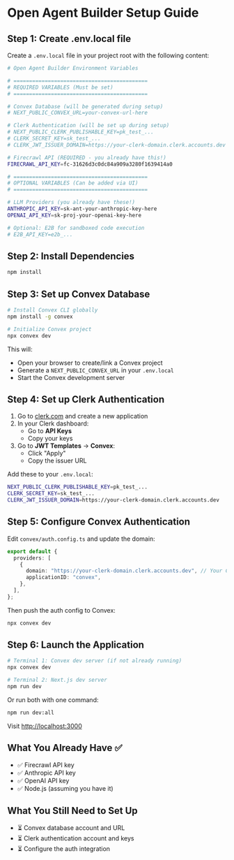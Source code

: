 # Open Agent Builder Setup Guide

## Step 1: Create .env.local file

Create a `.env.local` file in your project root with the following content:

```bash
# Open Agent Builder Environment Variables

# ===========================================
# REQUIRED VARIABLES (Must be set)
# ===========================================

# Convex Database (will be generated during setup)
# NEXT_PUBLIC_CONVEX_URL=your-convex-url-here

# Clerk Authentication (will be set up during setup)
# NEXT_PUBLIC_CLERK_PUBLISHABLE_KEY=pk_test_...
# CLERK_SECRET_KEY=sk_test_...
# CLERK_JWT_ISSUER_DOMAIN=https://your-clerk-domain.clerk.accounts.dev

# Firecrawl API (REQUIRED - you already have this!)
FIRECRAWL_API_KEY=fc-31626d3c0dc84a909a3280f1639414a0

# ===========================================
# OPTIONAL VARIABLES (Can be added via UI)
# ===========================================

# LLM Providers (you already have these!)
ANTHROPIC_API_KEY=sk-ant-your-anthropic-key-here
OPENAI_API_KEY=sk-proj-your-openai-key-here

# Optional: E2B for sandboxed code execution
# E2B_API_KEY=e2b_...
```

## Step 2: Install Dependencies

```bash
npm install
```

## Step 3: Set up Convex Database

```bash
# Install Convex CLI globally
npm install -g convex

# Initialize Convex project
npx convex dev
```

This will:
- Open your browser to create/link a Convex project
- Generate a `NEXT_PUBLIC_CONVEX_URL` in your `.env.local`
- Start the Convex development server

## Step 4: Set up Clerk Authentication

1. Go to [clerk.com](https://clerk.com) and create a new application
2. In your Clerk dashboard:
   - Go to **API Keys**
   - Copy your keys
3. Go to **JWT Templates** → **Convex**:
   - Click "Apply"
   - Copy the issuer URL

Add these to your `.env.local`:
```bash
NEXT_PUBLIC_CLERK_PUBLISHABLE_KEY=pk_test_...
CLERK_SECRET_KEY=sk_test_...
CLERK_JWT_ISSUER_DOMAIN=https://your-clerk-domain.clerk.accounts.dev
```

## Step 5: Configure Convex Authentication

Edit `convex/auth.config.ts` and update the domain:
```typescript
export default {
  providers: [
    {
      domain: "https://your-clerk-domain.clerk.accounts.dev", // Your Clerk issuer URL
      applicationID: "convex",
    },
  ],
};
```

Then push the auth config to Convex:
```bash
npx convex dev
```

## Step 6: Launch the Application

```bash
# Terminal 1: Convex dev server (if not already running)
npx convex dev

# Terminal 2: Next.js dev server
npm run dev
```

Or run both with one command:
```bash
npm run dev:all
```

Visit [http://localhost:3000](http://localhost:3000)

## What You Already Have ✅

- ✅ Firecrawl API key
- ✅ Anthropic API key  
- ✅ OpenAI API key
- ✅ Node.js (assuming you have it)

## What You Still Need to Set Up

- ⏳ Convex database account and URL
- ⏳ Clerk authentication account and keys
- ⏳ Configure the auth integration

